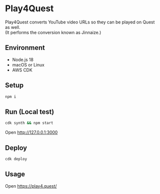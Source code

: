 # Play4Quest

Play4Quest converts YouTube video URLs so they can be played on Quest as well.   
(It performs the conversion known as Jinnaize.)

## Environment

- Node.js 18
- macOS or Linux
- AWS CDK

## Setup

```sh
npm i
```

## Run (Local test)

```sh
cdk synth && npm start
```

Open http://127.0.0.1:3000

## Deploy

```sh
cdk deploy
```

## Usage

Open https://play4.quest/
